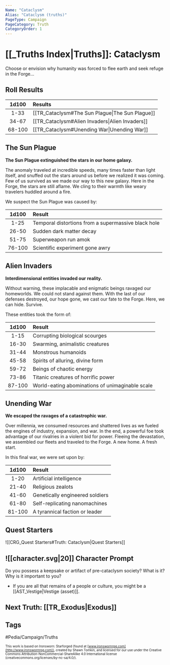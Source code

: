 ```yaml
---
Name: "Cataclysm"
Alias: "Cataclysm (truths)"
PageType: Campaign
PageCategory: Truth
CategoryOrder: 1
---
```

#  [[_Truths Index|Truths]]: Cataclysm
Choose or envision why humanity was forced to flee earth and seek refuge in the Forge...

## Roll Results
| 1d100 | Results |
|:---:|:--- |
| 1-33 | [[TR_Cataclysm#The Sun Plague\|The Sun Plague]] |
| 34-67 | [[TR_Cataclysm#Alien Invaders\|Alien Invaders]] |
| 68-100 | [[TR_Cataclysm#Unending War\|Unending War]] |

## The Sun Plague
**The Sun Plague extinguished the stars in our home galaxy.**
  
The anomaly traveled at incredible speeds, many times faster than light itself, and snuffed out the stars around us before we realized it was coming. Few of us survived as we made our way to this new galaxy. Here in the Forge, the stars are still aflame. We cling to their warmth like weary travelers huddled around a fire.

We suspect the Sun Plague was caused by:


| 1d100 | Result |
| :---: | :----- |
| 1-25 | Temporal distortions from a supermassive black hole |
| 26-50 | Sudden dark matter decay |
| 51-75 | Superweapon run amok |
| 76-100 | Scientific experiment gone awry |

## Alien Invaders
**Interdimensional entities invaded our reality.** 
 
Without warning, these implacable and enigmatic beings ravaged our homeworlds. We could not stand against them. With the last of our defenses destroyed, our hope gone, we cast our fate to the Forge. Here, we can hide. Survive.

These entities took the form of:

| 1d100 | Result |
| :---: | :----- |
| 1-15 | Corrupting biological scourges |
| 16-30 | Swarming, animalistic creatures |
| 31-44 | Monstrous humanoids |
| 45-58 | Spirits of alluring, divine form |
| 59-72 | Beings of chaotic energy |
| 73-86 | Titanic creatures of horrific power |
| 87-100 | World-eating abominations of unimaginable scale |

## Unending War
**We escaped the ravages of a catastrophic war.** 
 
Over millennia, we consumed resources and shattered lives as we fueled the engines of industry, expansion, and war. In the end, a powerful foe took advantage of our rivalries in a violent bid for power. Fleeing the devastation, we assembled our fleets and traveled to the Forge. A new home. A fresh start.

In this final war, we were set upon by:

| 1d100 | Result |
| :---: | :----- |
| 1-20 | Artificial intelligence |
| 21-40 | Religious zealots |
| 41-60 | Genetically engineered soldiers |
| 61-80 | Self-replicating nanomachines |
| 81-100 | A tyrannical faction or leader |

## Quest Starters
![[CRG_Quest Starters#Truth: Cataclysm|Quest Starters]]

## ![[character.svg|20]] Character Prompt
 Do you possess a keepsake or artifact of pre-cataclysm society? What is it? Why is it important to you? 
 - If you are all that remains of a people or culture, you might be a [[AST_Vestige|Vestige (asset)]].

## Next Truth: [[TR_Exodus|Exodus]]

## Tags
#Pedia/Campaign/Truths

<font size=-2>This work is based on Ironsworn: Starforged (found at [www.ironswornrpg.com](http://www.ironswornrpg.com)), created by Shawn Tomkin, and licensed for our use under the Creative Commons Attribution-NonCommercial-ShareAlike 4.0 International license  (creativecommons.org/licenses/by-nc-sa/4.0/).</font>